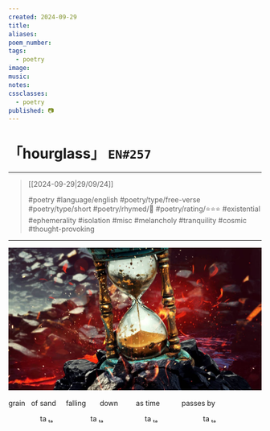 ```yaml
---
created: 2024-09-29
title:
aliases:
poem_number:
tags:
  - poetry
image:
music:
notes:
cssclasses:
  - poetry
published: 📷
---
```

# 「hourglass」 `EN#257`

---

> [[2024-09-29|29/09/24]]
> 
> #poetry 
> #language/english 
> #poetry/type/free-verse #poetry/type/short 
> #poetry/rhymed/🔴 
> #poetry/rating/⭐⭐⭐ 
> #existential #ephemerality #isolation #misc #melancholy #tranquility #cosmic #thought-provoking 

---

![poem-hourglass](../!art/poem-hourglass.jpg)


grain
  of sand
    falling
      down
        as time
          passes by

                ta ₜₐ
                  ta ₜₐ
                    ta ₜₐ
                      ta ₜₐ